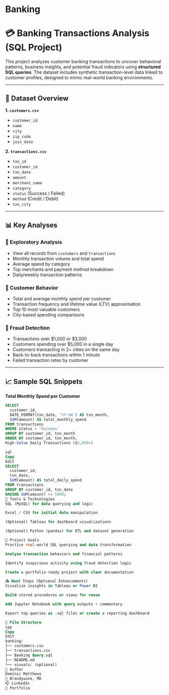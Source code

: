 # Banking

# 💳 Banking Transactions Analysis (SQL Project)

This project analyzes customer banking transactions to uncover behavioral patterns, business insights, and potential fraud indicators using **structured SQL queries**. The dataset includes synthetic transaction-level data linked to customer profiles, designed to mimic real-world banking environments.

---

## 📁 Dataset Overview

**1. `customers.csv`**
- `customer_id`
- `name`
- `city`
- `zip_code`
- `join_date`

**2. `transactions.csv`**
- `txn_id`
- `customer_id`
- `txn_date`
- `amount`
- `merchant_name`
- `category`
- `status` (Success / Failed)
- `method` (Credit / Debit)
- `txn_city`

---

## 📊 Key Analyses

### 🔹 Exploratory Analysis
- View all records from `customers` and `transactions`
- Monthly transaction volume and total spend
- Average spend by category
- Top merchants and payment method breakdown
- Daily/weekly transaction patterns

### 🔹 Customer Behavior
- Total and average monthly spend per customer
- Transaction frequency and lifetime value (LTV) approximation
- Top 10 most valuable customers
- City-based spending comparisons

### 🔹 Fraud Detection
- Transactions over $1,000 or $3,000
- Customers spending over $5,000 in a single day
- Customers transacting in 2+ cities on the same day
- Back-to-back transactions within 1 minute
- Failed transaction rates by customer

---

## 📈 Sample SQL Snippets

**Total Monthly Spend per Customer**
```sql
SELECT
  customer_id,
  DATE_FORMAT(txn_date, '%Y-%m') AS txn_month,
  SUM(amount) AS total_monthly_spend
FROM transactions
WHERE status = 'Success'
GROUP BY customer_id, txn_month
ORDER BY customer_id, txn_month;
High-Value Daily Transactions ($5,000+)

sql
Copy
Edit
SELECT 
  customer_id,
  txn_date,
  SUM(amount) AS total_daily_spend
FROM transactions
GROUP BY customer_id, txn_date
HAVING SUM(amount) >= 5000;
🎯 Tools & Technologies
SQL (MySQL) for data querying and logic

Excel / CSV for initial data manipulation

(Optional) Tableau for dashboard visualizations

(Optional) Python (pandas) for ETL and dataset generation

📌 Project Goals
Practice real-world SQL querying and data transformation

Analyze transaction behaviors and financial patterns

Identify suspicious activity using fraud detection logic

Create a portfolio-ready project with clear documentation

📤 Next Steps (Optional Enhancements)
Visualize insights in Tableau or Power BI

Build stored procedures or views for reuse

Add Jupyter Notebook with query outputs + commentary

Export top queries as .sql files or create a reporting dashboard

📂 File Structure
cpp
Copy
Edit
banking/
├── customers.csv
├── transactions.csv
├── Banking Query.sql
├── README.md
└── visuals/ (optional)
👤 Author
Dominic Matthews
📍 Brandywine, MD
📫 LinkedIn
💼 Portfolio

